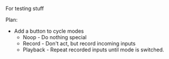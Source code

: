 For testing stuff

Plan:
- Add a button to cycle modes
	- Noop - Do nothing special
	- Record - Don't act, but record incoming inputs
	- Playback - Repeat recorded inputs until mode is switched.
